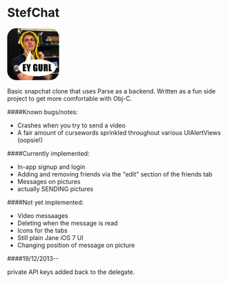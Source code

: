 StefChat
========

![StefChat Logo](https://raw.githubusercontent.com/sdierauf/StefChat/master/Blast/Icon-60@2x.png)

Basic snapchat clone that uses Parse as a backend. Written as a fun side project to get more comfortable with Obj-C.


####Known bugs/notes:

  * Crashes when you try to send a video
  * A fair amount of cursewords sprinkled throughout various UIAlertViews (oopsie!)

####Currently implemented:

  * In-app signup and login
  * Adding and removing friends via the "edit" section of the friends tab
  * Messages on pictures
  * actually SENDING pictures

####Not yet implemented:

  * Video messaages
  * Deleting when the message is read
  * Icons for the tabs
  * Still plain Jane iOS 7 UI
  * Changing position of message on picture

####19/12/2013--

  private API keys added back to the delegate.
  
